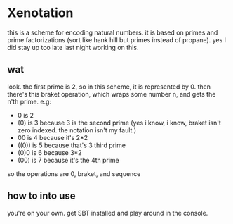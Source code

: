 # Xenotation

this is a scheme for encoding natural numbers. it is based on primes and prime factorizations (sort like hank hill but primes instead of propane).
yes I did stay up too late last night working on this.

## wat
look. the first prime is 2, so in this scheme, it is represented by 0. then there's this braket operation, which wraps some number n, and gets the n'th prime. e.g:
* 0 is 2
* (0) is 3 because 3 is the second prime (yes i know, i know, braket isn't zero indexed. the notation isn't my fault.)
* 00 is 4 because it's 2*2
* ((0)) is 5 because that's 3 third prime
* (0)0 is 6 because 3*2
* (00) is 7 because it's the 4th prime

so the operations are 0, braket, and sequence

## how to into use
you're on your own. get SBT installed and play around in the console.
